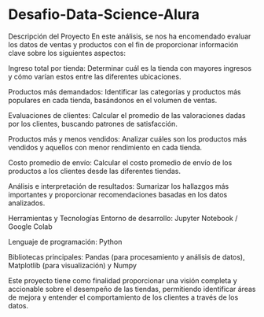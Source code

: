 # Desafio-Data-Science-Alura

Descripción del Proyecto
En este análisis, se nos ha encomendado evaluar los datos de ventas y productos con el fin de proporcionar información clave sobre los siguientes aspectos:

Ingreso total por tienda: Determinar cuál es la tienda con mayores ingresos y cómo varían estos entre las diferentes ubicaciones.

Productos más demandados: Identificar las categorías y productos más populares en cada tienda, basándonos en el volumen de ventas.

Evaluaciones de clientes: Calcular el promedio de las valoraciones dadas por los clientes, buscando patrones de satisfacción.

Productos más y menos vendidos: Analizar cuáles son los productos más vendidos y aquellos con menor rendimiento en cada tienda.

Costo promedio de envío: Calcular el costo promedio de envío de los productos a los clientes desde las diferentes tiendas.

Análisis e interpretación de resultados: Sumarizar los hallazgos más importantes y proporcionar recomendaciones basadas en los datos analizados.

Herramientas y Tecnologías
Entorno de desarrollo: Jupyter Notebook / Google Colab

Lenguaje de programación: Python

Bibliotecas principales: Pandas (para procesamiento y análisis de datos), Matplotlib (para visualización) y Numpy

Este proyecto tiene como finalidad proporcionar una visión completa y accionable sobre el desempeño de las tiendas, permitiendo identificar áreas de mejora y entender el comportamiento de los clientes a través de los datos.
